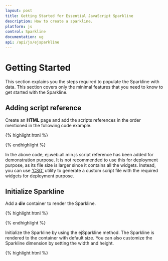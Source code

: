 ```yaml
---
layout: post
title: Getting Started for Essential JavaScript Sparkline
description: How to create a sparkline.
platform: js
control: Sparkline
documentation: ug
api: /api/js/ejsparkline
---
```


# Getting Started

This section explains you the steps required to populate the Sparkline with data. This section covers only the minimal features that you need to know to get started with the Sparkline.

## Adding script reference

Create an **HTML** page and add the scripts references in the order mentioned in the following code example.

{% highlight html %}

<!DOCTYPE html>
<html>
<head>
<!--  jquery script  -->
<script src="http://cdn.syncfusion.com/js/assets/external/jquery-2.1.4.min.js"></script>
<!-- Essential JS UI widget -->
<script src="http://cdn.syncfusion.com/14.2.0.26/js/web/ej.web.all.min.js"></script>
</head>
<body>
</body>
</html>

{% endhighlight %}

In the above code, ej.web.all.min.js script reference has been added for demonstration purpose. It is not recommended to use this for deployment purpose, as its file size is larger since it contains all the widgets. Instead, you can use ['CSG'](http://csg.syncfusion.com/) utility to generate a custom script file with the required widgets for deployment purpose.

## Initialize Sparkline

Add a **div** container to render the Sparkline.

{% highlight html %}

<!DOCTYPE html>
<html>
<body>
    <div id="sparklineContainer"></div>
</body>
</html>

{% endhighlight %}

Initialize the Sparkline by using the ejSparkline method. The Sparkline is rendered to the container with default size. You can also customize the Sparkline dimension by setting the width and height.

{% highlight html %}

<!DOCTYPE html>
<html>
<body>
<div id="sparklineContainer"></div>
    <script type="text/javascript" language="javascript ">

        $(function () {
            $("#sparklineContainer").ejSparkline();
        });
    </script>
</body>
</html>

{% endhighlight %}

Now, the Sparkline is rendered with some auto-generated random values and with default Line type. 

![](/js/Sparkline/Getting-Started_images/Getting-Started_img1.png)